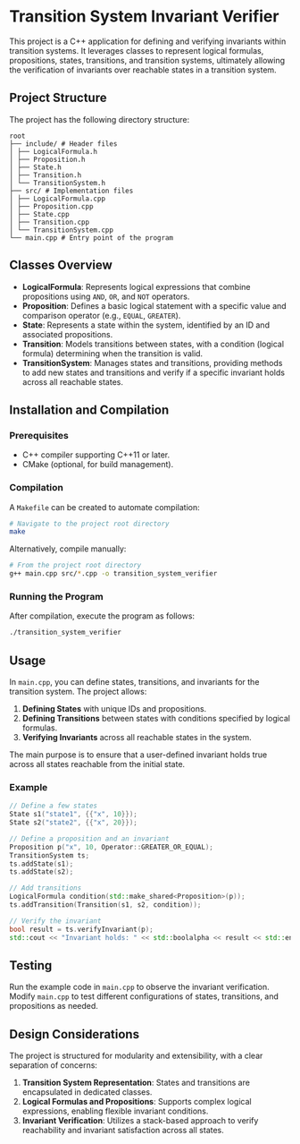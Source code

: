# Transition System Invariant Verifier

This project is a C++ application for defining and verifying invariants within transition systems. It leverages classes to represent logical formulas, propositions, states, transitions, and transition systems, ultimately allowing the verification of invariants over reachable states in a transition system.

## Project Structure

The project has the following directory structure:

```
root
├── include/ # Header files
│ ├── LogicalFormula.h
│ ├── Proposition.h
│ ├── State.h
│ ├── Transition.h
│ └── TransitionSystem.h
├── src/ # Implementation files
│ ├── LogicalFormula.cpp
│ ├── Proposition.cpp
│ ├── State.cpp
│ ├── Transition.cpp
│ └── TransitionSystem.cpp
└── main.cpp # Entry point of the program
```

## Classes Overview

-   **LogicalFormula**: Represents logical expressions that combine propositions using `AND`, `OR`, and `NOT` operators.
-   **Proposition**: Defines a basic logical statement with a specific value and comparison operator (e.g., `EQUAL`, `GREATER`).
-   **State**: Represents a state within the system, identified by an ID and associated propositions.
-   **Transition**: Models transitions between states, with a condition (logical formula) determining when the transition is valid.
-   **TransitionSystem**: Manages states and transitions, providing methods to add new states and transitions and verify if a specific invariant holds across all reachable states.

## Installation and Compilation

### Prerequisites

-   C++ compiler supporting C++11 or later.
-   CMake (optional, for build management).

### Compilation

A `Makefile` can be created to automate compilation:

```bash
# Navigate to the project root directory
make
```

Alternatively, compile manually:

```bash
# From the project root directory
g++ main.cpp src/*.cpp -o transition_system_verifier
```

### Running the Program

After compilation, execute the program as follows:

```bash
./transition_system_verifier
```

## Usage

In `main.cpp`, you can define states, transitions, and invariants for the transition system. The project allows:

1. **Defining States** with unique IDs and propositions.
2. **Defining Transitions** between states with conditions specified by logical formulas.
3. **Verifying Invariants** across all reachable states in the system.

The main purpose is to ensure that a user-defined invariant holds true across all states reachable from the initial state.

### Example

```cpp
// Define a few states
State s1("state1", {{"x", 10}});
State s2("state2", {{"x", 20}});

// Define a proposition and an invariant
Proposition p("x", 10, Operator::GREATER_OR_EQUAL);
TransitionSystem ts;
ts.addState(s1);
ts.addState(s2);

// Add transitions
LogicalFormula condition(std::make_shared<Proposition>(p));
ts.addTransition(Transition(s1, s2, condition));

// Verify the invariant
bool result = ts.verifyInvariant(p);
std::cout << "Invariant holds: " << std::boolalpha << result << std::endl;
```

## Testing

Run the example code in `main.cpp` to observe the invariant verification. Modify `main.cpp` to test different configurations of states, transitions, and propositions as needed.

## Design Considerations

The project is structured for modularity and extensibility, with a clear separation of concerns:

1. **Transition System Representation**: States and transitions are encapsulated in dedicated classes.
2. **Logical Formulas and Propositions**: Supports complex logical expressions, enabling flexible invariant conditions.
3. **Invariant Verification**: Utilizes a stack-based approach to verify reachability and invariant satisfaction across all states.
